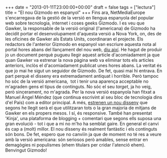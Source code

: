 +++
date = "2013-01-11T23:00:00+00:00"
draft = false
tags = ["lectura"]
title = "El nou Gizmodo en espanyol"
+++
Fins ara, NetMediaEurope s'encarregava de la gestió de la versió en llengua espanyola del popular web sobre tecnologia, internet i coses geeks Gizmodo. I es veu que Gawker, la responsable de la versió original (l'americana) de Gizmodo ha decidit portar el desenvolupament d'aquesta versió a Nova York, on, des de les oficines de Gawker als Estats Units, coordinaran el projecte. Els redactors de l'anterior Gizmodo en espanyol van escriure aquesta nota al portal hores abans del llançament del nou web, [diu així][1]. He hagut de produir jo un document perquè pugueu llegir aquest article d'acomiadament ja que quan Gawker va estrenar la nova pàgina web va eliminar tots els articles anteriors, inclòs el d'acomiadament publicat unes hores abans. La veritat és que jo mai he sigut un seguidor de Gizmodo. De fet, quasi mai hi entrava. En part perquè el disseny era extremadament antiquat i horrible. Però tampoc ho sóc de la versió americana,  tot i tenir una aparença acceptable no m'agraden gens el tipus de continguts. No sóc el seu *target*, ja ho veig, però sincerament, no m'agrada. Per la nova versió espanyola han fitxat a Manuel Ángel Méndez (que continua escrivint al seu bloc de tecnologia dins d'el País) com a editor principal. A més, [estrenen un nou disseny][2] que segons he llegit serà el que utilitzaran tots o la gran majoria de mitjans de Gawker en els propers mesos. I sí, és responsive. També han presentat 'Kinja', una plataforma de blogging + comentari que segons ells suposa una gran evolució - tot i que a mi no m'ho ha semblat gaire. En general el canvi és cap a (molt) millor. El nou disseny és realment fantàstic i els continguts són bons. De fet, espero que no canviïn ja que de moment no té res a veure amb la versió americana: són seriosos però amables, sense entrar en demagògies ni populismes (ehem titulars per cridar l'atenció ehem). Benvingut Gizmodo!

 [1]: http://pastebin.com/zxWxG4Js
 [2]: http://es.gizmodo.com/1388890